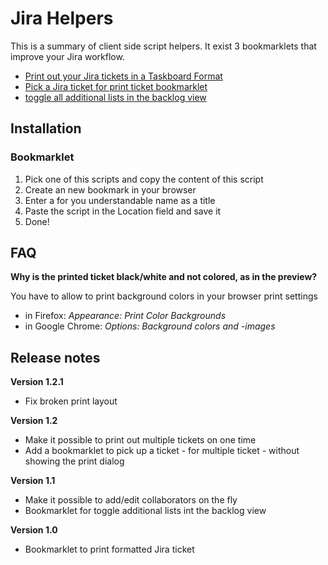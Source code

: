 # Jira Helpers

This is a summary of client side script helpers.
It exist 3 bookmarklets that improve your Jira workflow.

- [Print out your Jira tickets in a Taskboard Format](/xws/jira-helpers/raw/master/jira-ticket-print-bookmarklet.js)
- [Pick a Jira ticket for print ticket bookmarklet](/xws/jira-helpers/raw/master/jira-store-ticket-print-bookmarklet.js)
- [toggle all additional lists in the backlog view](/xws/jira-helpers/raw/master/jira-list-toggle-bookmarklet.js)

## Installation

### Bookmarklet

1. Pick one of this scripts and copy the content of this script
2. Create an new bookmark in your browser
3. Enter a for you understandable name as a title
4. Paste the script in the Location field and save it
5. Done!

## FAQ

**Why is the printed ticket black/white and not colored, as in the preview?**

You have to allow to print background colors in your browser print settings

- in Firefox: *Appearance: Print Color Backgrounds*
- in Google Chrome: *Options: Background colors and -images*

## Release notes

**Version 1.2.1**

- Fix broken print layout

**Version 1.2**

- Make it possible to print out multiple tickets on one time
- Add a bookmarklet to pick up a ticket - for multiple ticket - without showing the print dialog

**Version 1.1**

- Make it possible to add/edit collaborators on the fly
- Bookmarklet for toggle additional lists int the backlog view

**Version 1.0**

- Bookmarklet to print formatted Jira ticket

